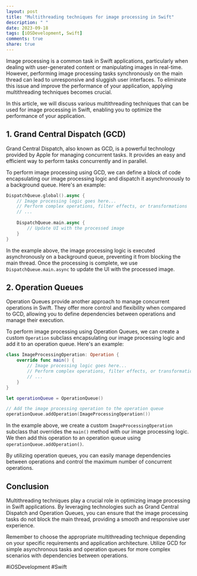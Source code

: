 ```yaml
---
layout: post
title: "Multithreading techniques for image processing in Swift"
description: " "
date: 2023-09-18
tags: [iOSDevelopment, Swift]
comments: true
share: true
---
```


Image processing is a common task in Swift applications, particularly when dealing with user-generated content or manipulating images in real-time. However, performing image processing tasks synchronously on the main thread can lead to unresponsive and sluggish user interfaces. To eliminate this issue and improve the performance of your application, applying multithreading techniques becomes crucial.

In this article, we will discuss various multithreading techniques that can be used for image processing in Swift, enabling you to optimize the performance of your application.

## 1. Grand Central Dispatch (GCD)

Grand Central Dispatch, also known as GCD, is a powerful technology provided by Apple for managing concurrent tasks. It provides an easy and efficient way to perform tasks concurrently and in parallel.

To perform image processing using GCD, we can define a block of code encapsulating our image processing logic and dispatch it asynchronously to a background queue. Here's an example:

```swift
DispatchQueue.global().async {
    // Image processing logic goes here...
    // Perform complex operations, filter effects, or transformations
    // ...
    
    DispatchQueue.main.async {
        // Update UI with the processed image
    }
}
```

In the example above, the image processing logic is executed asynchronously on a background queue, preventing it from blocking the main thread. Once the processing is complete, we use `DispatchQueue.main.async` to update the UI with the processed image.

## 2. Operation Queues

Operation Queues provide another approach to manage concurrent operations in Swift. They offer more control and flexibility when compared to GCD, allowing you to define dependencies between operations and manage their execution.

To perform image processing using Operation Queues, we can create a custom `Operation` subclass encapsulating our image processing logic and add it to an operation queue. Here's an example:

```swift
class ImageProcessingOperation: Operation {
    override func main() {
        // Image processing logic goes here...
        // Perform complex operations, filter effects, or transformations
        // ...
    }
}

let operationQueue = OperationQueue()

// Add the image processing operation to the operation queue
operationQueue.addOperation(ImageProcessingOperation())
```

In the example above, we create a custom `ImageProcessingOperation` subclass that overrides the `main()` method with our image processing logic. We then add this operation to an operation queue using `operationQueue.addOperation()`.

By utilizing operation queues, you can easily manage dependencies between operations and control the maximum number of concurrent operations.

## Conclusion

Multithreading techniques play a crucial role in optimizing image processing in Swift applications. By leveraging technologies such as Grand Central Dispatch and Operation Queues, you can ensure that the image processing tasks do not block the main thread, providing a smooth and responsive user experience.

Remember to choose the appropriate multithreading technique depending on your specific requirements and application architecture. Utilize GCD for simple asynchronous tasks and operation queues for more complex scenarios with dependencies between operations.

#iOSDevelopment #Swift